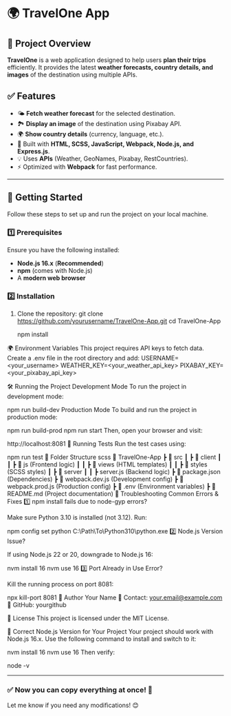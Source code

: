 
# 🌍 TravelOne App

## **📌 Project Overview**
**TravelOne** is a web application designed to help users **plan their trips** efficiently. It provides the latest **weather forecasts, country details, and images** of the destination using multiple APIs.

## **✅ Features**
- 🌤️ **Fetch weather forecast** for the selected destination.
- 🏞️ **Display an image** of the destination using Pixabay API.
- 🌍 **Show country details** (currency, language, etc.).
- 🔧 Built with **HTML, SCSS, JavaScript, Webpack, Node.js, and Express.js**.
- 💡 Uses **APIs** (Weather, GeoNames, Pixabay, RestCountries).
- ⚡ Optimized with **Webpack** for fast performance.

---

## **🚀 Getting Started**
Follow these steps to set up and run the project on your local machine.

### **1️⃣ Prerequisites**
Ensure you have the following installed:
- **Node.js 16.x** (**Recommended**)
- **npm** (comes with Node.js)
- A **modern web browser**

### **2️⃣ Installation**
1. Clone the repository:
   git clone https://github.com/yourusername/TravelOne-App.git
   cd TravelOne-App

   npm install

🌍 Environment Variables
This project requires API keys to fetch data. Create a .env file in the root directory and add:
USERNAME=<your_username>
WEATHER_KEY=<your_weather_api_key>
PIXABAY_KEY=<your_pixabay_api_key>


🛠 Running the Project
Development Mode
To run the project in development mode:


npm run build-dev
Production Mode
To build and run the project in production mode:


npm run build-prod
npm run start
Then, open your browser and visit:

http://localhost:8081
🧪 Running Tests
Run the test cases using:


npm run test
📂 Folder Structure
scss
📂 TravelOne-App
 ┣ 📂 src
 ┃ ┣ 📂 client
 ┃ ┃ ┣ 📂 js (Frontend logic)
 ┃ ┃ ┣ 📂 views (HTML templates)
 ┃ ┃ ┣ 📂 styles (SCSS styles)
 ┃ ┣ 📂 server
 ┃ ┃ ┣ server.js (Backend logic)
 ┣ 📜 package.json (Dependencies)
 ┣ 📜 webpack.dev.js (Development config)
 ┣ 📜 webpack.prod.js (Production config)
 ┣ 📜 .env (Environment variables)
 ┣ 📜 README.md (Project documentation)
🐞 Troubleshooting
Common Errors & Fixes
1️⃣ npm install fails due to node-gyp errors?

Make sure Python 3.10 is installed (not 3.12).
Run:

npm config set python C:\Path\To\Python310\python.exe
2️⃣ Node.js Version Issue?

If using Node.js 22 or 20, downgrade to Node.js 16:

nvm install 16
nvm use 16
3️⃣ Port Already in Use Error?

Kill the running process on port 8081:

npx kill-port 8081
👤 Author
Your Name
📩 Contact: your.email@example.com
🔗 GitHub: yourgithub

📜 License
This project is licensed under the MIT License.

📌 Correct Node.js Version for Your Project
Your project should work with Node.js 16.x.
Use the following command to install and switch to it:


nvm install 16
nvm use 16
Then verify:

node -v

---

### ✅ **Now you can copy everything at once! 🚀**  
Let me know if you need any modifications! 😊
